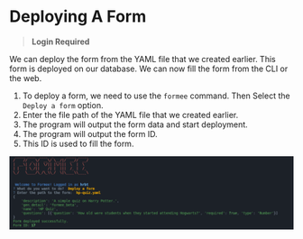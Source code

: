 # Deploying A Form

> **Login Required**

We can deploy the form from the YAML file that we created earlier. This form is deployed on our database. We can now fill the form from the CLI or the web. 

1. To deploy a form, we need to use the `formee` command. Then Select the `Deploy a form` option.
2. Enter the file path of the YAML file that we created earlier.
3. The program will output the form data and start deployment.
4. The program will output the form ID.
5. This ID is used to fill the form.

![A sample deployed form](../docs_assets/images/screenshots/8-Formee.png)